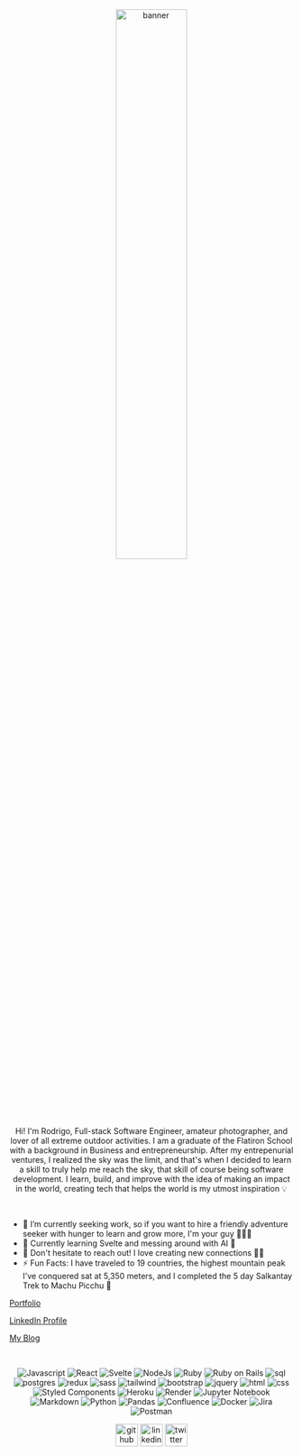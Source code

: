 <div align='center'>
<img src="_DSC4080-1.jpg" alt="banner" width='50%'/>
</div>
<br>
<div align='center'>

Hi! I'm Rodrigo, Full-stack Software Engineer, amateur photographer, and lover of all extreme outdoor activities. I am a graduate of the Flatiron School with a background in Business and entrepreneurship.  After my entrepenurial ventures, I realized the sky was the limit, and that's when I decided to learn a skill to truly help me reach the sky, that skill of course being software development.  I learn, build, and improve with the idea of making an impact in the world, creating tech that helps the world is my utmost inspiration 💡
  
</div>
<br>


- 🔭 I’m currently seeking work, so if you want to hire a friendly adventure seeker with hunger to learn and grow more, I'm your guy 🙋🏻‍♂️
- 🌱 Currently learning Svelte and messing around with AI 🤖 
- 💬 Don't hesitate to reach out! I love creating new connections 🤜🤛
- ⚡ Fun Facts: I have traveled to 19 countries, the highest mountain peak I've conquered sat at 5,350 meters, and I completed the 5 day Salkantay Trek to Machu Picchu 🥾

[Portfolio]()

[LinkedIn Profile](https://www.linkedin.com/in/rodrigoqalba/)

[My Blog](https://medium.com/@rodrigoalba)

<br>

<div align='center'>

  
![Javascript](https://img.shields.io/badge/JavaScript-323330?style=for-the-badge&logo=javascript&logoColor=F7DF1E)
![React](https://img.shields.io/badge/React-20232A?style=for-the-badge&logo=react&logoColor=61DAFB)
![Svelte](https://img.shields.io/badge/Svelte-4A4A55?style=for-the-badge&logo=svelte&logoColor=FF3E00)
![NodeJs](https://img.shields.io/badge/Node.js-339933?style=for-the-badge&logo=nodedotjs&logoColor=white)
![Ruby](https://img.shields.io/badge/Ruby-CC342D?style=for-the-badge&logo=ruby&logoColor=white)
![Ruby on Rails](https://img.shields.io/badge/Ruby_on_Rails-CC0000?style=for-the-badge&logo=ruby-on-rails&logoColor=white)
![sql](https://img.shields.io/badge/MySQL-005C84?style=for-the-badge&logo=mysql&logoColor=white)
![postgres](https://img.shields.io/badge/PostgreSQL-316192?style=for-the-badge&logo=postgresql&logoColor=white)
![redux](https://img.shields.io/badge/Redux-593D88?style=for-the-badge&logo=redux&logoColor=white)
![sass](https://img.shields.io/badge/Sass-CC6699?style=for-the-badge&logo=sass&logoColor=white)
![tailwind](https://img.shields.io/badge/Tailwind_CSS-38B2AC?style=for-the-badge&logo=tailwind-css&logoColor=white)
![bootstrap](https://img.shields.io/badge/Bootstrap-563D7C?style=for-the-badge&logo=bootstrap&logoColor=white)
![jquery](https://img.shields.io/badge/jQuery-0769AD?style=for-the-badge&logo=jquery&logoColor=white)
![html](https://img.shields.io/badge/HTML5-E34F26?style=for-the-badge&logo=html5&logoColor=white)
![css](https://img.shields.io/badge/CSS3-1572B6?style=for-the-badge&logo=css3&logoColor=white)
![Styled Components](https://img.shields.io/badge/styled--components-DB7093?style=for-the-badge&logo=styled-components&logoColor=white)
![Heroku](https://img.shields.io/badge/heroku-%23430098.svg?style=for-the-badge&logo=heroku&logoColor=white)
![Render](https://img.shields.io/badge/Render-%46E3B7.svg?style=for-the-badge&logo=render&logoColor=white)
![Jupyter Notebook](https://img.shields.io/badge/jupyter-%23FA0F00.svg?style=for-the-badge&logo=jupyter&logoColor=white)
![Markdown](https://img.shields.io/badge/markdown-%23000000.svg?style=for-the-badge&logo=markdown&logoColor=white)
![Python](https://img.shields.io/badge/python-3670A0?style=for-the-badge&logo=python&logoColor=ffdd54)
![Pandas](https://img.shields.io/badge/pandas-%23150458.svg?style=for-the-badge&logo=pandas&logoColor=white)
![Confluence](https://img.shields.io/badge/confluence-%23172BF4.svg?style=for-the-badge&logo=confluence&logoColor=white)
![Docker](https://img.shields.io/badge/docker-%230db7ed.svg?style=for-the-badge&logo=docker&logoColor=white)
![Jira](https://img.shields.io/badge/jira-%230A0FFF.svg?style=for-the-badge&logo=jira&logoColor=white)
![Postman](https://img.shields.io/badge/Postman-FF6C37?style=for-the-badge&logo=postman&logoColor=white)


  
</div>  
  

<div align='center'>
  
[<img src='https://camo.githubusercontent.com/b079fe922f00c4b86f1b724fbc2e8141c468794ce8adbc9b7456e5e1ad09c622/68747470733a2f2f6564656e742e6769746875622e696f2f537570657254696e7949636f6e732f696d616765732f7376672f6769746875622e737667' alt='github' height='40'>](https://github.com/rodrigoqalba)  [<img src='https://camo.githubusercontent.com/c8a9c5b414cd812ad6a97a46c29af67239ddaeae08c41724ff7d945fb4c047e5/68747470733a2f2f6564656e742e6769746875622e696f2f537570657254696e7949636f6e732f696d616765732f7376672f6c696e6b6564696e2e737667' alt='linkedin' height='40'>](https://www.linkedin.com/in/rodrigoqalba/) 
[<img src='https://camo.githubusercontent.com/35b0b8bfbd8840f35607fb56ad0a139047fd5d6e09ceb060c5c6f0a5abd1044c/68747470733a2f2f6564656e742e6769746875622e696f2f537570657254696e7949636f6e732f696d616765732f7376672f747769747465722e737667' alt='twitter' height='40'>](https://twitter.com/achachairus)  
  
</div>
